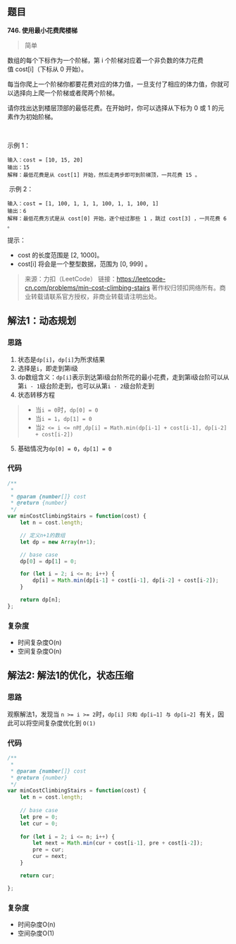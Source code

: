 ## 题目
**746. 使用最小花费爬楼梯**
>简单

数组的每个下标作为一个阶梯，第 i 个阶梯对应着一个非负数的体力花费值 cost[i]（下标从 0 开始）。

每当你爬上一个阶梯你都要花费对应的体力值，一旦支付了相应的体力值，你就可以选择向上爬一个阶梯或者爬两个阶梯。

请你找出达到楼层顶部的最低花费。在开始时，你可以选择从下标为 0 或 1 的元素作为初始阶梯。

 

示例 1：
```
输入：cost = [10, 15, 20]
输出：15
解释：最低花费是从 cost[1] 开始，然后走两步即可到阶梯顶，一共花费 15 。
```
 示例 2：
```
输入：cost = [1, 100, 1, 1, 1, 100, 1, 1, 100, 1]
输出：6
解释：最低花费方式是从 cost[0] 开始，逐个经过那些 1 ，跳过 cost[3] ，一共花费 6 。
```

提示：

* cost 的长度范围是 [2, 1000]。
* cost[i] 将会是一个整型数据，范围为 [0, 999] 。

>来源：力扣（LeetCode）
链接：https://leetcode-cn.com/problems/min-cost-climbing-stairs
著作权归领扣网络所有。商业转载请联系官方授权，非商业转载请注明出处。

## 解法1：动态规划
### 思路
1. 状态是`dp[i]`，`dp[i]`为所求结果
2. 选择是`i`，即走到第i级
3. dp数组含义：`dp[i]`表示到达第i级台阶所花的最小花费，走到第i级台阶可以从第`i - 1`级台阶走到，也可以从第`i - 2`级台阶走到
4. 状态转移方程
>* 当`i = 0`时，`dp[0] = 0`
>* 当`i = 1`，`dp[1] = 0`
>* 当`2 <= i <= n时` ,`dp[i] = Math.min(dp[i-1] + cost[i-1], dp[i-2] + cost[i-2])`
5. 基础情况为`dp[0] = 0`，`dp[1] = 0`

### 代码
```js
/**
 *
 * @param {number[]} cost
 * @return {number}
 */
var minCostClimbingStairs = function(cost) {
    let n = cost.length;

    // 定义n+1的数组
    let dp = new Array(n+1);

    // base case
    dp[0] = dp[1] = 0;

    for (let i = 2; i <= n; i++) {
        dp[i] = Math.min(dp[i-1] + cost[i-1], dp[i-2] + cost[i-2]);
    }

    return dp[n];
};
```

### 复杂度
* 时间复杂度O(n)
* 空间复杂度O(n)

## 解法2: 解法1的优化，状态压缩
### 思路
观察解法1，发现当 `n >= i >= 2`时，`dp[i] 只和 dp[i−1] 与 dp[i−2] `有关，因此可以将空间复杂度优化到 `O(1)`

### 代码
```js
/**
 * 
 * @param {number[]} cost
 * @return {number}
 */
var minCostClimbingStairs = function(cost) {
    let n = cost.length;
    
    // base case
    let pre = 0;
    let cur = 0;
    
    for (let i = 2; i <= n; i++) {
        let next = Math.min(cur + cost[i-1], pre + cost[i-2]);
        pre = cur;
        cur = next;
    }

    return cur;

};
```
### 复杂度
* 时间杂度O(n)
* 空间杂度O(1)
